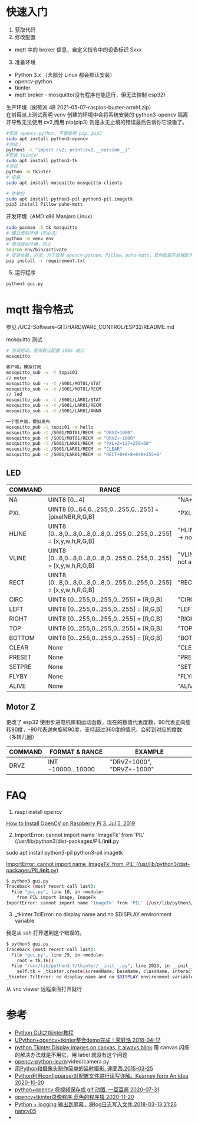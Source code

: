 # 快速入门

1. 获取代码
2. 修改配置
- mqtt 中的 broker 信息，自定义指令中的设备标识 Sxxx
3. 准备环境
- Python 3.x （大部分 Linux 都会默认安装）
- opencv-python
- tkinter
- mqtt broker - mosquitto(没有程序也能运行，但无法控制 esp32)


生产环境（树莓派 4B 2021-05-07-raspios-buster-armhf.zip）  
在树莓派上测试表明 venv 创建的环境中会将系统安装的 python3-opencv 隔离开导致无法使用 cv2,而用 pip(pip3) 则是永无止境的错误最后告诉你它没辙了。

```bash
#安装 opencv-python，不要使用 pip、pip3
sudo apt install python3-opencv 
#测试：
python3 -c "import cv2; print(cv2.__version__)"
#安装 tkinter
sudo apt install python3-tk
#测试：
python -m tkinter
# 安装：
sudo apt install mosquitto mosquitto-clients

# 依赖包
sudo apt install python3-pil python3-pil.imagetk
pip3 install Pillow paho-mqtt
```

开发环境（AMD x86 Manjaro Linux）
```bash
sudo pacman -S tk mosquitto
# 建立虚拟环境（非必须）
python -m venv env
# 激活虚拟环境，同上
source env/bin/activate
# 安装依赖，必须，为了安装 opencv-python、Pillow、paho-mqtt，其他就是开发辅助包了
pip install -r requirement.txt 
```

5. 运行程序

```bash
python3 gui.py
```

# mqtt 指令格式

参见 /UC2-Software-GIT/HARDWARE_CONTROL/ESP32/README.md

mosquitto  测试


```bash
# 测试启动，使用默认配置 1883 端口
mosquitto

客户端，模拟订阅
mosquitto_sub -v -t topic01
// motor
mosquitto_sub -v -t /S001/MOT01/STAT
mosquitto_sub -v -t /S001/MOT01/RECM
// led
mosquitto_sub -v -t /S001/LAR01/STAT
mosquitto_sub -v -t /S001/LAR01/RECM
mosquitto_sub -v -t /S001/LAR01/ANNO

一个客户端，模拟发布
mosquitto_pub -t topic01 -m hello
mosquitto_pub -t /S001/MOT01/RECM -m "DRVZ+1000"
mosquitto_pub -t /S001/MOT01/RECM -m "DRVZ+-1000"
mosquitto_pub -t /S001/LAR01/RECM -m "PXL+2+127+255+50"
mosquitto_pub -t /S001/LAR01/RECM -m "CLEAR"
mosquitto_pub -t /S001/LAR01/RECM -m "RECT+0+0+8+8+0+255+0"
```

## LED

|COMMAND|RANGE|EXAMPLE|
|---|---|---|
|NA|UINT8 [0...4]|"NA+4"| 
|PXL|UINT8 [0...64,0...255,0...255,0...255] = [pixelNBR,R,G,B]|"PXL+20+127+255+50"|
|HLINE|UINT8 [0...8,0...8,0...8,0...8,0...255,0...255,0...255] = [x,y,w,h,R,G,B]|"HLINE+0+2+8+1+120+120+120" -> not active|
|VLINE|UINT8 [0...8,0...8,0...8,0...8,0...255,0...255,0...255] = [x,y,w,h,R,G,B]|"VLINE+0+2+8+1+10+10+90" -> not active|
|RECT|UINT8 [0...8,0...8,0...8,0...8,0...255,0...255,0...255] = [x,y,w,h,R,G,B]|"RECT+1+1+3+3+250+130+250"|
|CIRC|UINT8 [0...255,0...255,0...255] = [R,G,B]|"CIRC+85+86+87" -> not active|
|LEFT|UINT8 [0...255,0...255,0...255] = [R,G,B]|"LEFT+85+86+87"|
|RIGHT|UINT8 [0...255,0...255,0...255] = [R,G,B]|"RIGHT+85+86+87"|
|TOP|UINT8 [0...255,0...255,0...255] = [R,G,B]|"TOP+85+86+87"|
|BOTTOM|UINT8 [0...255,0...255,0...255] = [R,G,B]|"BOTTOM+85+86+87"|
|CLEAR|None|"CLEAR"|
|PRESET|None|"PRESET"|
|SETPRE|None|"SETPRE"|
|FLYBY|None|"FLYBY"|
|ALIVE|None|"ALIVE"|

## Motor Z

更改了 esp32 使用步进电机库和运动函数，现在的数值代表度数，90代表正向旋转90度，-90代表逆向旋转90度，支持超过360度的情况，会转到对应的度数（多转几圈）

|COMMAND|FORMAT & RANGE|EXAMPLE|
|---|---|---|
|DRVZ|INT  -10000...10000|"DRVZ+1000", "DRVZ+-1000"|

# FAQ
1. raspi install opencv

[How to Install OpenCV on Raspberry Pi 3.  Jul 5, 2019](https://linuxize.com/post/how-to-install-opencv-on-raspberry-pi/#:~:text=The%20OpenCV%20Python%20module%20is%20available%20from%20the,commands%3A%20sudo%20apt%20update%20sudo%20apt%20install%20python3-opencv)

2. ImportError: cannot import name 'ImageTk' from 'PIL' (/usr/lib/python3/dist-packages/PIL/__init__.py

sudo apt install python3-pil python3-pil.imagetk

[ImportError: cannot import name ‚ImageTk‘ from ‚PIL‘ (/usr/lib/python3/dist-packages/PIL/__init__.py)](http://www.programmieren-mit-python.de/importerror-cannot-import-name-imagetk-from-pil-usr-lib-python3-dist-packages-pil-__init__-py)
```bash
$ python3 gui.py 
Traceback (most recent call last):
  File "gui.py", line 10, in <module>
    from PIL import Image, ImageTk
ImportError: cannot import name 'ImageTk' from 'PIL' (/usr/lib/python3/dist-packages/PIL/__init__.py)
```

3. _tkinter.TclError: no display name and no $DISPLAY environment variable

我是从 ssh 打开遇到这个错误的。
```bash
$ python3 gui.py 
Traceback (most recent call last):
  File "gui.py", line 29, in <module>
    root = tk.Tk()
  File "/usr/lib/python3.7/tkinter/__init__.py", line 2023, in __init__
    self.tk = _tkinter.create(screenName, baseName, className, interactive, wantobjects, useTk, sync, use)
_tkinter.TclError: no display name and no $DISPLAY environment variable
```
从 vnc viewer 远程桌面打开就行

# 参考

- [Python GUI之tkinter教程](http://www.coolpython.net/tk/tk_primary/index.html)
- [UPython+opencv+tkinter整合demo完成！荣轩浩 2018-04-17](https://blog.csdn.net/a1_a1_a/article/details/79981788)
- [python Tkinter Display images on canvas, it always blink](https://stackoverflow.com/questions/20307718/python-tkinter-display-images-on-canvas-it-always-blink):用 canvas 闪烁的解决办法就是不用它，用 label 就没有这个问题
- [opencv-python-learn](https://gitee.com/anidea/opencv-python-learn):video/camera.py
- [用Python和摄像头制作简单的延时摄影. 達聞西.2015-03-25](https://www.cnblogs.com/frombeijingwithlove/p/4366605.html)
- [Python利用configparser对配置文件进行读写详解。Kearney form An idea 2020-10-20](https://blog.csdn.net/weixin_43031092/article/details/109174379)
- [python+opencv 将视频保存成 gif 动图. 一豆豆酱 2020-07-31](https://blog.csdn.net/qq_44965314/article/details/107706145)
- [opencv+tkinter录像程序.蓝色的程序猿 2020-11-20](https://blog.csdn.net/weixin_45906794/article/details/109876455)
- [Python + logging 输出到屏幕，将log日志写入文件.2018-03-13 21:26  nancy05](https://www.cnblogs.com/nancyzhu/p/8551506.html)
- []()
